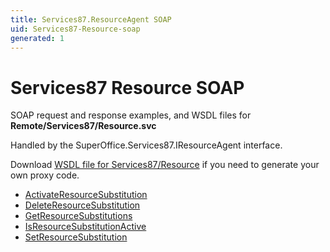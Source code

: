 ```yaml
---
title: Services87.ResourceAgent SOAP
uid: Services87-Resource-soap
generated: 1
---
```


# Services87 Resource SOAP

SOAP request and response examples, and WSDL files for **Remote/Services87/Resource.svc**

Handled by the <see cref="T:SuperOffice.Services87.IResourceAgent">SuperOffice.Services87.IResourceAgent</see> interface.

Download [WSDL file for Services87/Resource](../Services87-Resource.md) if you need to generate your own proxy code.

* [ActivateResourceSubstitution](ActivateResourceSubstitution.md)
* [DeleteResourceSubstitution](DeleteResourceSubstitution.md)
* [GetResourceSubstitutions](GetResourceSubstitutions.md)
* [IsResourceSubstitutionActive](IsResourceSubstitutionActive.md)
* [SetResourceSubstitution](SetResourceSubstitution.md)
